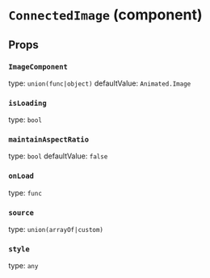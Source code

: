 `ConnectedImage` (component)
============================



Props
-----

### `ImageComponent`

type: `union(func|object)`
defaultValue: `Animated.Image`


### `isLoading`

type: `bool`


### `maintainAspectRatio`

type: `bool`
defaultValue: `false`


### `onLoad`

type: `func`


### `source`

type: `union(arrayOf|custom)`


### `style`

type: `any`

